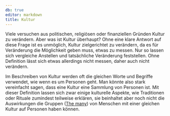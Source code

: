 ```yaml
---
db: true
editor: markdown
title: Kultur
---
```


Viele versuchen aus politischen, religiösen oder finanziellen Gründen
Kultur zu verändern. Aber was ist Kultur überhaupt? Ohne eine klare
Antwort auf diese Frage ist es unmöglich, Kultur zielgerichtet zu
verändern, da es für Veränderung die Möglichkeit geben muss, etwas zu
messen. Nur so lassen sich vergleiche Anstellen und tatsächliche
Veränderung feststellen. Ohne Definition lässt sich etwas allerdings
nicht messen, daher auch nicht verändern.

Im Beschreiben von Kultur werden oft die gleichen Worte und Begriffe
verwendet, wie wenn es um Personen geht. Man könnte also stark
vereinfacht sagen, dass eine Kultur eine Sammlung von Personen ist. Mit
dieser Definition lassen sich zwar einige kulturelle Aspekte, wie
Traditionen oder Rituale zumindest teilweise erklären, sie beinhaltet
aber noch nicht die Auswirkungen die Gruppen ([The many](/database/the_many))
von Menschen mit einer gleichen Kultur auf Personen haben können.
